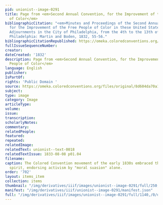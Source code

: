 ```yaml
---
pid: unionist--image-0291
title: Page from <em>Second Annual Convention, for the Improvement of the Free People
  of Color</em>
bibliographicCitation: "<em>Minutes and Proceedings of the Second Annual Convention,
  for the Improvement of the Free People of Color in these United States, Held by
  Adjournments in the City of Philadelphia, from the 4th to the 13th of June, inclusive</em>.
  Philadelphia: Martin and Boden, 1832, 55-56."
bibliographicCitationRepublished: https://omeka.coloredconventions.org/files/original/8d604da70a1c2f01ad867bbd5dcefd88.pdf
fullIssueSequenceNumber: 
creator: 
dateCreated: '1832'
description: Page from <em>Second Annual Convention, for the Improvement of the Free
  People of Color</em>
language: English
publisher: 
IsPartOf: 
rights: 'Public Domain '
source: https://omeka.coloredconventions.org/files/original/8d604da70a1c2f01ad867bbd5dcefd88.pdf
subject: 
type: image
category: Image
articleType: 
volume: 
issue: 
transcription: 
scholarlyNotes: 
commentary: 
relatedPeople: 
featured: 
repeated: 
relatedImage: 
relatedText: unionist--text-0018
relatedTextIssue: 1833-08-08 p01.04
filename: 
caption: The Colored Convention movement of the early 1830s embraced this Moral Reform
  spirit, endorsing activism by "moral suasion" alone.
order: '702'
layout: items_item
collection: items
thumbnail: "/img/derivatives/iiif/images/unionist--image-0291/full/250,/0/default.jpg"
manifest: "/img/derivatives/iiif/unionist--image-0291/manifest.json"
full: "/img/derivatives/iiif/images/unionist--image-0291/full/1140,/0/default.jpg"
---
```

